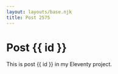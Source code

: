 ```yaml
---
layout: layouts/base.njk
title: Post 2575
---
```


# Post {{ id }}

This is post {{ id }} in my Eleventy project.
